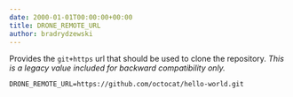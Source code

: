 ```yaml
---
date: 2000-01-01T00:00:00+00:00
title: DRONE_REMOTE_URL
author: bradrydzewski
---
```


Provides the `git+https` url that should be used to clone the repository. _This is a legacy value included for backward compatibility only._

```
DRONE_REMOTE_URL=https://github.com/octocat/hello-world.git
```

